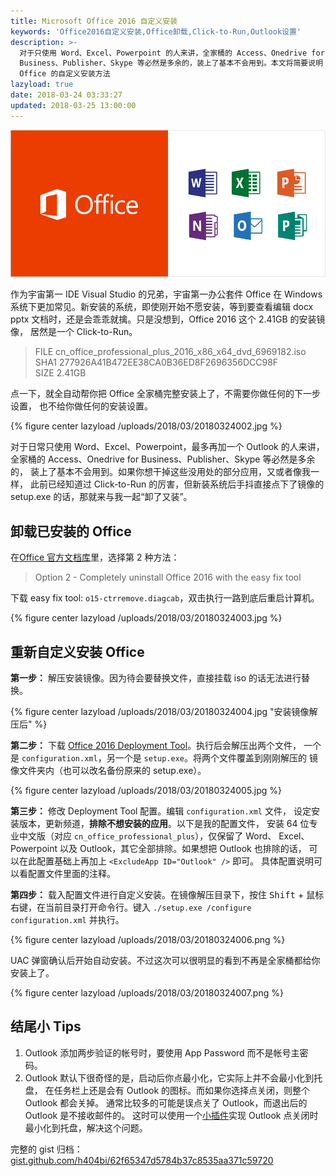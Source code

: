 ```yaml
---
title: Microsoft Office 2016 自定义安装
keywords: 'Office2016自定义安装,Office卸载,Click-to-Run,Outlook设置'
description: >-
  对于只使用 Word、Excel、Powerpoint 的人来讲，全家桶的 Access、Onedrive for
  Business、Publisher、Skype 等必然是多余的，装上了基本不会用到。本文将简要说明
  Office 的自定义安装方法
lazyload: true
date: 2018-03-24 03:33:27
updated: 2018-03-25 13:00:00
---
```


![Microsoft Office](/uploads/2018/03/20180324001.jpg)

作为宇宙第一 IDE Visual Studio 的兄弟，宇宙第一办公套件 Office 在 Windows
系统下更加常见。新安装的系统，即使刚开始不愿安装，等到要查看编辑 docx pptx
文档时，还是会乖乖就擒。只是没想到，Office 2016 这个 2.41GB 的安装镜像，
居然是一个 Click-to-Run。

> FILE cn_office_professional_plus_2016_x86_x64_dvd_6969182.iso  
> SHA1 277926A41B472EE38CA0B36ED8F2696356DCC98F  
> SIZE 2.41GB

点一下，就全自动帮你把 Office 全家桶完整安装上了，不需要你做任何的下一步设置，
也不给你做任何的安装设置。

{% figure center lazyload /uploads/2018/03/20180324002.jpg %}

对于日常只使用 Word、Excel、Powerpoint，最多再加一个 Outlook 的人来讲，
全家桶的 Access、Onedrive for Business、Publisher、Skype 等必然是多余的，
装上了基本不会用到。如果你想干掉这些没用处的部分应用，又或者像我一样，
此前已经知道过 Click-to-Run 的厉害，但新装系统后手抖直接点下了镜像的
setup.exe 的话，那就来与我一起“卸了又装”。

## 卸载已安装的 Office

在[Office 官方文档库]里，选择第 2 种方法：

> Option 2 - Completely uninstall Office 2016 with the easy fix tool

下载 easy fix tool: `o15-ctrremove.diagcab`，双击执行一路到底后重启计算机。

{% figure center lazyload /uploads/2018/03/20180324003.jpg %}

## 重新自定义安装 Office

**第一步：** 解压安装镜像。因为待会要替换文件，直接挂载 iso 的话无法进行替换。

{% figure center lazyload /uploads/2018/03/20180324004.jpg "安装镜像解压后" %}

**第二步：** 下载 [Office 2016 Deployment Tool]。执行后会解压出两个文件，
一个是 `configuration.xml`，另一个是 `setup.exe`。将两个文件覆盖到刚刚解压的
镜像文件夹内（也可以改名备份原来的 setup.exe）。

{% figure center lazyload /uploads/2018/03/20180324005.jpg %}

**第三步：** 修改 Deployment Tool 配置。编辑 `configuration.xml` 文件，
设定安装版本，更新频道，**排除不想安装的应用**。以下是我的配置文件，
安装 64 位专业中文版（对应 `cn_office_professional_plus`），仅保留了 Word、
Excel、Powerpoint 以及 Outlook，其它全部排除。如果想把 Outlook 也排除的话，
可以在此配置基础上再加上 `<ExcludeApp ID="Outlook" />` 即可。
具体配置说明可以看配置文件里面的注释。

<script src="https://gist.github.com/h404bi/62f65347d5784b37c8535aa371c59720.js"></script>

**第四步：** 载入配置文件进行自定义安装。在镜像解压目录下，按住
<kbd>Shift</kbd> + 鼠标右键，在当前目录打开命令行。键入
`./setup.exe /configure configuration.xml` 并执行。

{% figure center lazyload /uploads/2018/03/20180324006.png %}

UAC 弹窗确认后开始自动安装。不过这次可以很明显的看到不再是全家桶都给你安装上了。

{% figure center lazyload /uploads/2018/03/20180324007.png %}

## 结尾小 Tips

1. Outlook 添加两步验证的帐号时，要使用 App Password 而不是帐号主密码。
2. Outlook 默认下很奇怪的是，启动后你点最小化，它实际上并不会最小化到托盘，
在任务栏上还是会有 Outlook 的图标。而如果你选择点关闭，则整个 Outlook 都会关掉。
通常比较多的可能是误点关了 Outlook，而退出后的 Outlook 是不接收邮件的。
这时可以使用一个[小插件]实现 Outlook 点关闭时最小化到托盘，解决这个问题。

完整的 gist 归档：[gist.github.com/h404bi/62f65347d5784b37c8535aa371c59720]

[Office 官方文档库]: https://support.office.com/en-us/article/9dd49b83-264a-477a-8fcc-2fdf5dbf61d8
[Office 2016 Deployment Tool]: https://www.microsoft.com/en-us/download/details.aspx?id=49117
[小插件]: https://jocent.me/2017/06/20/outlook-close-minimize.html
[gist.github.com/h404bi/62f65347d5784b37c8535aa371c59720]: https://gist.github.com/h404bi/62f65347d5784b37c8535aa371c59720
